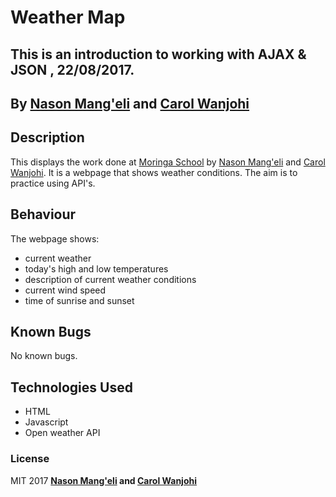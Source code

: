 # Weather Map

## This is an introduction to working with AJAX &amp; JSON , 22/08/2017.

## By **[Nason Mang'eli](https://github.com/nasonmangeli) and [Carol Wanjohi](https://carolwanjohi.github.io/)**

## Description
This displays the work done at [Moringa School](http://moringaschool.com/) by [Nason Mang'eli](https://github.com/nasonmangeli) and [Carol Wanjohi](https://carolwanjohi.github.io/). It is a webpage that shows weather conditions. The aim is to practice  using API's.

## Behaviour 
The webpage shows:
- current weather 
- today's high and low temperatures
- description of current weather conditions
- current wind speed
- time of sunrise and sunset

## Known Bugs

No known bugs.

## Technologies Used

* HTML
* Javascript
* Open weather API

### License

MIT 2017 **[Nason Mang'eli](https://github.com/nasonmangeli)  and [Carol Wanjohi](https://carolwanjohi.github.io/)**
